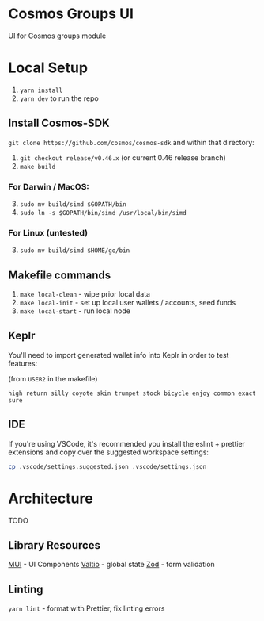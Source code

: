 # Cosmos Groups UI

UI for Cosmos groups module

# Local Setup

1. `yarn install`
2. `yarn dev` to run the repo

## Install Cosmos-SDK

`git clone https://github.com/cosmos/cosmos-sdk` and within that directory:

1. `git checkout release/v0.46.x` (or current 0.46 release branch)
2. `make build`

### For Darwin / MacOS:

3. `sudo mv build/simd $GOPATH/bin`
4. `sudo ln -s $GOPATH/bin/simd /usr/local/bin/simd`

### For Linux (untested)

3. `sudo mv build/simd $HOME/go/bin`

## Makefile commands

1. `make local-clean` - wipe prior local data
2. `make local-init` - set up local user wallets / accounts, seed funds
3. `make local-start` - run local node

## Keplr

You'll need to import generated wallet info into Keplr in order to test features:

(from `USER2` in the makefile)

```
high return silly coyote skin trumpet stock bicycle enjoy common exact sure
```

## IDE

If you're using VSCode, it's recommended you install the eslint + prettier extensions and copy over the suggested workspace settings:

```sh
cp .vscode/settings.suggested.json .vscode/settings.json
```

# Architecture

TODO

## Library Resources

[MUI](https://mui.com/) - UI Components
[Valtio](https://valtio.pmnd.rs/) - global state
[Zod](https://github.com/colinhacks/zod) - form validation

## Linting

`yarn lint` - format with Prettier, fix linting errors

